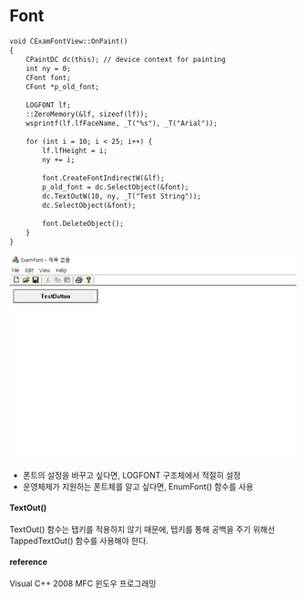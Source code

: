 # Font

```
void CExamFontView::OnPaint()
{
	CPaintDC dc(this); // device context for painting
	int ny = 0;
	CFont font;
	CFont *p_old_font;

	LOGFONT lf;
	::ZeroMemory(&lf, sizeof(lf));
	wsprintf(lf.lfFaceName, _T("%s"), _T("Arial"));

	for (int i = 10; i < 25; i++) {
		lf.lfHeight = i;
		ny += i;

		font.CreateFontIndirectW(&lf);
		p_old_font = dc.SelectObject(&font);
		dc.TextOutW(10, ny, _T("Test String"));
		dc.SelectObject(&font);

		font.DeleteObject();
	}
}
```
![](../../images/Font/1.png)  
* 폰트의 설정을 바꾸고 싶다면, LOGFONT 구조체에서 적절히 설정
* 운영체제가 지원하는 폰트체를 알고 싶다면, EnumFont() 함수를 사용

#### TextOut()
TextOut() 함수는 탭키를 적용하지 않기 때문에, 탭키를 통해 공백을 주기 위해선 TappedTextOut() 함수를 사용해야 한다.

#### reference
Visual C++ 2008 MFC 윈도우 프로그래밍
